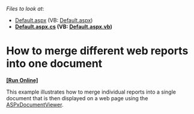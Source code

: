 <!-- default file list -->
*Files to look at*:

* [Default.aspx](./CS/WebApplication1/Default.aspx) (VB: [Default.aspx](./VB/WebApplication1/Default.aspx))
* **[Default.aspx.cs](./CS/WebApplication1/Default.aspx.cs) (VB: [Default.aspx.vb](./VB/WebApplication1/Default.aspx.vb))**
<!-- default file list end -->
# How to merge different web reports into one document
<!-- run online -->
**[[Run Online]](https://codecentral.devexpress.com/e1944/)**
<!-- run online end -->


<p>This example illustrates how to merge individual reports into a single document that is then displayed on a web page using the <a href="http://documentation.devexpress.com/#XtraReports/CustomDocument5193"><u>ASPxDocumentViewer</u></a>.</p>

<br/>


